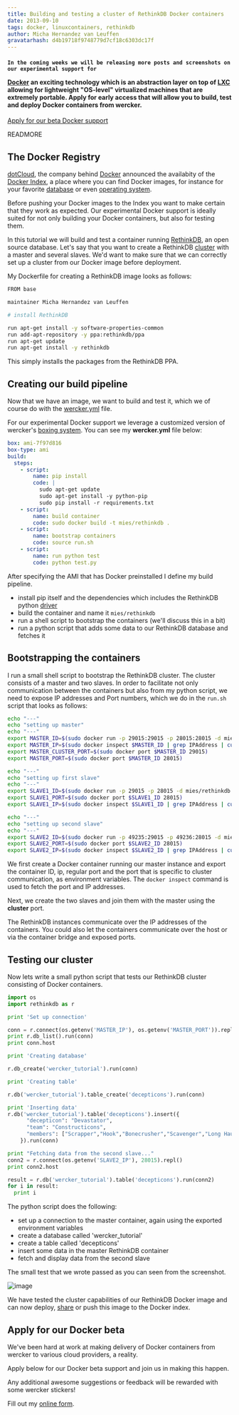 ```yaml
---
title: Building and testing a cluster of RethinkDB Docker containers
date: 2013-09-10
tags: docker, linuxcontainers, rethinkdb
author: Micha Hernandez van Leuffen
gravatarhash: d4b19718f9748779d7cf18c6303dc17f
---
```


<h4 class="subheader">

    In the coming weeks we will be releasing more posts and screenshots on our experimental support for
<a href="http://docker.io">Docker</a> an exciting technology which is
an abstraction layer on top of <a
href="http://lxc.sourceforge.net/">LXC</a> allowing for lightweight "OS-level"
virtualized machines that are extremely portable.
Apply for early access that will allow you to build, test and deploy Docker containers from wercker.
</h4>

<div class="text-center">
<a href="http://wercker.com/docker/index.html#form" class="button radius secondary">Apply for our beta Docker support</a>
</div>

READMORE

## The Docker Registry

[dotCloud](https://www.dotcloud.com/), the company behind [Docker](http://docker.io) announced the
availabity of the [Docker Index](http://index.docker.io), a place where
you can find Docker images, for instance for your favorite [database](https://index.docker.io/u/mies/rethinkdb/) or
even [operating system](https://index.docker.io/_/ubuntu/).

Before pushing your Docker images to the Index you want to make certain that they work as expected.
Our experimental Docker support is ideally suited for not only building your Docker containers, but also for testing them.

In this tutorial we will build and test a container running [RethinkDB](http://rethinkdb.com), an open source database.
Let's say that you want to create a RethinkDB [cluster](http://rethinkdb.com/docs/start-a-cluster/) with a master and several slaves.
We'd want to make sure that we can correctly set up a cluster from our Docker image before deployment.

My Dockerfile for creating a RethinkDB image looks as follows:

``` bash
FROM base

maintainer Micha Hernandez van Leuffen

# install RethinkDB

run apt-get install -y software-properties-common
run add-apt-repository -y ppa:rethinkdb/ppa
run apt-get update
run apt-get install -y rethinkdb
```

This simply installs the packages from the RethinkDB PPA.

## Creating our build pipeline

Now that we have an image, we want to build and test it, which we of course do with the [wercker.yml](http://devcenter.wercker.com/articles/werckeryml/) file.

For our experimental Docker support we leverage a customized version of wercker's [boxing system](http://devcenter.wercker.com/articles/boxes/). You can see my **wercker.yml** file below:

``` yaml
box: ami-7f97d816
box-type: ami
build:
  steps:
    - script:
        name: pip install
        code: |
          sudo apt-get update
          sudo apt-get install -y python-pip
          sudo pip install -r requirements.txt
    - script:
        name: build container
        code: sudo docker build -t mies/rethinkdb .
    - script:
        name: bootstrap containers
        code: source run.sh
    - script:
        name: run python test
        code: python test.py
```

After specifying the AMI that has Docker preinstalled I define my build pipeline.

* install pip itself and the dependencies which includes the RethinkDB python [driver](http://rethinkdb.com/docs/install-drivers/python/)
* build the container and name it `mies/rethinkdb`
* run a shell script to bootstrap the containers (we'll discuss this in a bit)
* run a python script that adds some data to our RethinkDB database and fetches it

## Bootstrapping the containers

I run a small shell script to bootstrap the RethinkDB cluster. The cluster consists of a master and two slaves.
In order to facilitate not only communication between the containers but also from my python script, we need to expose IP addresses and Port numbers,
which we do in the `run.sh` script that looks as follows:

``` bash
echo "---"
echo "setting up master"
echo "---"
export MASTER_ID=$(sudo docker run -p 29015:29015 -p 28015:28015 -d mies/rethinkdb rethinkdb --bind all)
export MASTER_IP=$(sudo docker inspect $MASTER_ID | grep IPAddress | cut -d '"' -f 4)
export MASTER_CLUSTER_PORT=$(sudo docker port $MASTER_ID 29015)
export MASTER_PORT=$(sudo docker port $MASTER_ID 28015)

echo "---"
echo "setting up first slave"
echo "---"
export SLAVE1_ID=$(sudo docker run -p 29015 -p 28015 -d mies/rethinkdb rethinkdb --join $MASTER_IP:$MASTER_CLUSTER_PORT --bind all)
export SLAVE1_PORT=$(sudo docker port $SLAVE1_ID 28015)
export SLAVE1_IP=$(sudo docker inspect $SLAVE1_ID | grep IPAddress | cut -d '"' -f 4)

echo "---"
echo "setting up second slave"
echo "---"
export SLAVE2_ID=$(sudo docker run -p 49235:29015 -p 49236:28015 -d mies/rethinkdb rethinkdb --join $MASTER_IP:$MASTER_CLUSTER_PORT --bind all)
export SLAVE2_PORT=$(sudo docker port $SLAVE2_ID 28015)
export SLAVE2_IP=$(sudo docker inspect $SLAVE2_ID | grep IPAddress | cut -d '"' -f 4)
```

We first create a Docker container running our master instance and export the container ID, ip, regular port and the port that is specific to cluster communication, as environment variables.
The `docker inspect` command is used to fetch the port and IP addresses.

Next, we create the two slaves and join them with the master using the **cluster** port.

The RethinkDB instances communicate over the IP addresses of the containers. You could also let the containers communicate over the host or via the container bridge and exposed ports.

## Testing our cluster

Now lets write a small python script that tests our RethinkDB cluster consisting of Docker containers.

``` python
import os
import rethinkdb as r

print 'Set up connection'

conn = r.connect(os.getenv('MASTER_IP'), os.getenv('MASTER_PORT')).repl()
print r.db_list().run(conn)
print conn.host

print 'Creating database'

r.db_create('wercker_tutorial').run(conn)

print 'Creating table'

r.db('wercker_tutorial').table_create('decepticons').run(conn)

print 'Inserting data'
r.db('wercker_tutorial').table('decepticons').insert({
      "decepticon": "Devastator",
      "team": "Constructicons",
      "members": ["Scrapper","Hook","Bonecrusher","Scavenger","Long Haul","Mixmaster"]
    }).run(conn)

print "Fetching data from the second slave..."
conn2 = r.connect(os.getenv('SLAVE2_IP'), 28015).repl()
print conn2.host

result = r.db('wercker_tutorial').table('decepticons').run(conn2)
for i in result:
  print i
```

The python script does the following:

* set up a connection to the master container, again using the exported environment variables
* create a database called 'wercker_tutorial'
* create a table called 'decepticons'
* insert some data in the master RethinkDB container
* fetch and display data from the second slave

The small test that we wrote passed as you can seen from the screenshot.

![image](http://f.cl.ly/items/2b2M1R2n2y0M09260c3g/Screen%20Shot%202013-09-10%20at%202.40.50%20PM.png)

We have tested the cluster capabilities of our RethinkDB Docker image and can now deploy, [share](http://blog.wercker.com/2013/09/06/Building-and-Storing-Docker-Containers.html) or push this image to the Docker index.

## Apply for our Docker beta

We've been hard at work at making delivery of Docker containers from wercker to various cloud providers, a reality.

Apply below for our Docker beta support and join us in making this happen.

Any additional awesome suggestions or feedback will be rewarded with some wercker stickers!

<div id="wufoo-z7x4m1">
Fill out my <a href="http://wercker.wufoo.com/forms/z7x4m1">online form</a>.
</div>
<script type="text/javascript">var z7x4m1;(function(d, t) {
var s = d.createElement(t), options = {
'userName':'wercker',
'formHash':'z7x4m1',
'autoResize':true,
'height':'679',
'async':true,
'header':'show'};
s.src = ('https:' == d.location.protocol ? 'https://' : 'http://') + 'wufoo.com/scripts/embed/form.js';
s.onload = s.onreadystatechange = function() {
var rs = this.readyState; if (rs) if (rs != 'complete') if (rs != 'loaded') return;
try { z7x4m1 = new WufooForm();z7x4m1.initialize(options);z7x4m1.display(); } catch (e) {}};
var scr = d.getElementsByTagName(t)[0], par = scr.parentNode; par.insertBefore(s, scr);
})(document, 'script');</script>

